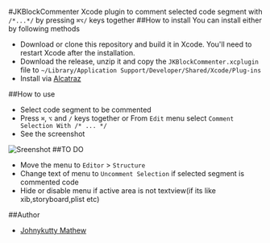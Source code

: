 #JKBlockCommenter
Xcode plugin to comment selected code segment with `/*...*/` by pressing `⌘⌥/` keys together
##How to install
You can install either by following methods
* Download or clone this repository and build it in Xcode. You'll need to restart Xcode after the installation.
* Download the release, unzip it and copy the `JKBlockCommenter.xcplugin` file to `~/Library/Application Support/Developer/Shared/Xcode/Plug-ins`
* Install via [Alcatraz](http://alcatraz.io)

##How to use
* Select code segment to be commented
* Press `⌘`, `⌥` and `/` keys together or  From `Edit` menu select `Comment Selection With /* ... */`
* See the screenshot

![Sreenshot](Demo.gif)
##TO DO
* Move the menu to `Editor` > `Structure`
* Change text of menu to `Uncomment Selection` if selected segment is commented code
* Hide or disable menu if active area is not textview(if its like xib,storyboard,plist etc)

##Author
* [Johnykutty Mathew](mailto:johnykutty.mathew@gmail.com)
